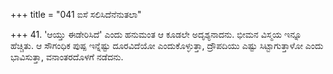 +++
title = "041 ಐಸೆ ಸಲಿಸಿದೆನೆನುತಲಾ"

+++
41. 'ಆಯ್ತು ಈಡೇರಿಸಿದೆ' ಎಂದು ಹನುಮಂತ ಆ ಕೂಡಲೇ ಅದೃಶ್ಯನಾದನು. ಭೀಮನ ವಿಸ್ಮಯ ಇನ್ನೂ ಹೆಚ್ಚಿತು. ಆ ಸೌಗಂಧಿಕ ಪುಷ್ಪ ಇನ್ನೆಷ್ಟು ದೂರವಿದೆಯೋ ಎಂದುಕೊಳ್ಳುತ್ತಾ, ದ್ರೌಪದಿಯು ಎಷ್ಟು ಸಿಟ್ಟಾಗುತ್ತಾಳೋ ಎಂದು ಭಾವಿಸುತ್ತಾ, ವನಾಂತರದೊಳಗೆ ನಡೆದನು.